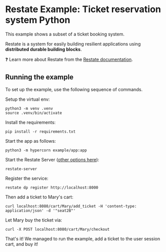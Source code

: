 # Restate Example: Ticket reservation system Python

This example shows a subset of a ticket booking system.

Restate is a system for easily building resilient applications using **distributed durable building blocks**.

❓ Learn more about Restate from the [Restate documentation](https://docs.restate.dev).

## Running the example

To set up the example, use the following sequence of commands.

Setup the virtual env:

```shell
python3 -m venv .venv
source .venv/bin/activate
```

Install the requirements:

```shell
pip install -r requirements.txt
```

Start the app as follows:

```shell
python3 -m hypercorn example/app:app
```

Start the Restate Server ([other options here](https://docs.restate.dev/develop/local_dev)):

```shell
restate-server
```

Register the service:

```shell
restate dp register http://localhost:8000
```

Then add a ticket to Mary's cart:

```shell
curl localhost:8080/cart/Mary/add_ticket -H 'content-type: application/json' -d '"seat2B"'
```

Let Mary buy the ticket via:
```shell
curl -X POST localhost:8080/cart/Mary/checkout
```

That's it! We managed to run the example, add a ticket to the user session cart, and buy it!
